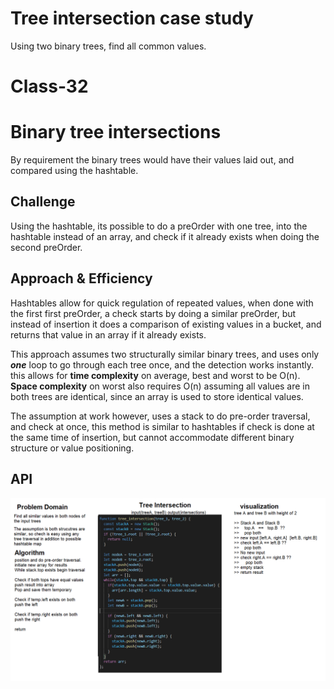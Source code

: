 # Tree intersection case study
Using two binary trees, find all common values.

# Class-32
# Binary tree intersections
By requirement the binary trees would have their values laid out, and compared using the hashtable.

## Challenge
Using the hashtable, its possible to do a preOrder with one tree, into the hashtable instead of an array, and check if it already exists when doing the second preOrder.

## Approach & Efficiency
Hashtables allow for quick regulation of repeated values, when done with the first first preOrder, a check starts by doing a similar preOrder, but instead of insertion it does a comparison of existing values in a bucket, and returns that value in an array if it already exists.

This approach assumes two structurally similar binary trees, and uses only ***one*** loop to go through each tree once, and the detection works instantly. this allows for **time complexity** on average, best and worst to be O(n). **Space complexity** on worst also requires O(n) assuming all values are in both trees are identical, since an array is used to store identical values.

The assumption at work however, uses a stack to do pre-order traversal, and check at once, this method is similar to hashtables if check is done at the same time of insertion, but cannot accommodate different binary structure or value positioning.

## API
![whiteboard](../../resources/whiteboard-class-32.png)